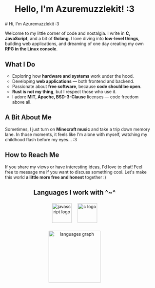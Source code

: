 <h1 align="center">Hello, I'm Azuremuzzlekit! :3</h1>

###

<ul>
# Hi, I'm Azuremuzzlekit :3

Welcome to my little corner of code and nostalgia. I write in **C, JavaScript**, and a bit of **Golang**. I love diving into **low-level things**, building web applications, and dreaming of one day creating my own **RPG in the Linux console**.

## What I Do
- Exploring how **hardware and systems** work under the hood.
- Developing **web applications** — both frontend and backend.
- Passionate about **free software**, because **code should be open**.
- **Rust is not my thing**, but I respect those who use it.
- I adore **MIT, Apache, BSD-3-Clause** licenses — code freedom above all.

## A Bit About Me
Sometimes, I just turn on **Minecraft music** and take a trip down memory lane. In those moments, it feels like I'm alone with myself, watching my childhood flash before my eyes... :3

## How to Reach Me
If you share my views or have interesting ideas, I'd love to chat! Feel free to message me if you want to discuss something cool. Let's make this world **a little more free and honest** together :)
</ul>

###

<h2 align="center">Languages I work with ^~^</h2>

###

<div align="center">
  <img src="https://cdn.jsdelivr.net/gh/devicons/devicon/icons/javascript/javascript-original.svg" height="64" alt="javascript logo"  />
  <img width="12" />
  <img src="https://cdn.jsdelivr.net/gh/devicons/devicon/icons/c/c-original.svg" height="64" alt="c logo"  />
</div>

###

<div align="center">
  <img src="https://github-readme-stats.vercel.app/api/top-langs?username=Azuremuzzlekit&locale=en&hide_title=true&layout=compact&card_width=320&langs_count=8&theme=default&hide_border=true&order=2" height="170" alt="languages graph"  />
</div>

###
